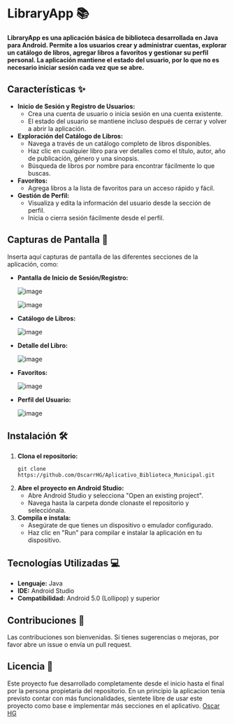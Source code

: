 <h1>LibraryApp 📚</h1>

<p>
  <strong>LibraryApp es una aplicación básica de biblioteca desarrollada en Java para Android. Permite a los usuarios crear y administrar cuentas, explorar un catálogo de libros, agregar libros a favoritos y gestionar su perfil personal. La aplicación mantiene el estado del usuario, por lo que no es necesario iniciar sesión cada vez que se abre.</strong>
</p>

## **Características** ✨

<ul>
  <li><strong>Inicio de Sesión y Registro de Usuarios:</strong>
    <ul>
      <li>Crea una cuenta de usuario o inicia sesión en una cuenta existente.</li>
      <li>El estado del usuario se mantiene incluso después de cerrar y volver a abrir la aplicación.</li>
    </ul>
  </li>
  <li><strong>Exploración del Catálogo de Libros:</strong>
    <ul>
      <li>Navega a través de un catálogo completo de libros disponibles.</li>
      <li>Haz clic en cualquier libro para ver detalles como el título, autor, año de publicación, género y una sinopsis.</li>
      <li>Búsqueda de libros por nombre para encontrar fácilmente lo que buscas.</li>
    </ul>
  </li>
  <li><strong>Favoritos:</strong>
    <ul>
      <li>Agrega libros a la lista de favoritos para un acceso rápido y fácil.</li>
    </ul>
  </li>
  <li><strong>Gestión de Perfil:</strong>
    <ul>
      <li>Visualiza y edita la información del usuario desde la sección de perfil.</li>
      <li>Inicia o cierra sesión fácilmente desde el perfil.</li>
    </ul>
  </li>
</ul>

## **Capturas de Pantalla** 📸

<p>Inserta aquí capturas de pantalla de las diferentes secciones de la aplicación, como:</p>

<ul>
  <li><strong>Pantalla de Inicio de Sesión/Registro:</strong></li>
  
  ![image](https://github.com/user-attachments/assets/af95eabd-8e1f-4223-812a-a04bc5ff768d)
  
  ![image](https://github.com/user-attachments/assets/3f8c3faa-6700-47ed-9c52-5d5b79895ebf)

  <li><strong>Catálogo de Libros:</strong></li>
  
  ![image](https://github.com/user-attachments/assets/3fcb0d9c-cb73-4e61-8600-71cb0426be09)

  <li><strong>Detalle del Libro:</strong></li>
  
  ![image](https://github.com/user-attachments/assets/16357630-67b6-4561-9e68-b589232f3a8a)

  <li><strong>Favoritos:</strong></li>
  
  ![image](https://github.com/user-attachments/assets/3b6b2c7a-6df3-4568-aa98-c04eb54f2211)

  <li><strong>Perfil del Usuario:</strong></li>
  
  ![image](https://github.com/user-attachments/assets/4ceba4bc-a375-45ba-92f5-5e6549078af2)

</ul>

## **Instalación** 🛠️

<ol>
  <li><strong>Clona el repositorio:</strong>
    <pre><code>git clone https://github.com/OscarrHG/Aplicativo_Biblioteca_Municipal.git</code></pre>
  </li>
  <li><strong>Abre el proyecto en Android Studio:</strong>
    <ul>
      <li>Abre Android Studio y selecciona "Open an existing project".</li>
      <li>Navega hasta la carpeta donde clonaste el repositorio y selecciónala.</li>
    </ul>
  </li>
  <li><strong>Compila e instala:</strong>
    <ul>
      <li>Asegúrate de que tienes un dispositivo o emulador configurado.</li>
      <li>Haz clic en "Run" para compilar e instalar la aplicación en tu dispositivo.</li>
    </ul>
  </li>
</ol>

## **Tecnologías Utilizadas** 💻

<ul>
  <li><strong>Lenguaje:</strong> Java</li>
  <li><strong>IDE:</strong> Android Studio</li>
  <li><strong>Compatibilidad:</strong> Android 5.0 (Lollipop) y superior</li>
</ul>

## **Contribuciones** 🤝

<p>Las contribuciones son bienvenidas. Si tienes sugerencias o mejoras, por favor abre un issue o envía un pull request.</p>

## **Licencia** 📄

<p>Este proyecto fue desarrollado completamente desde el inicio hasta el final por la persona propietaria del repositorio. En un principio la aplicacion tenía previsto contar con más funcionalidades, sientete libre de usar este proyecto como base e implementar más secciones en el aplicativo. <a href="https://github.com/OscarrHG">Oscar HG</a> </p>
